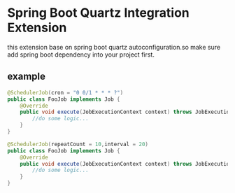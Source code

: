 # Spring Boot Quartz Integration Extension
this extension base on spring boot quartz autoconfiguration.so make sure add spring boot dependency into your project first.
## example
```java
@SchedulerJob(cron = "0 0/1 * * * ?")
public class FooJob implements Job {
    @Override
    public void execute(JobExecutionContext context) throws JobExecutionException {
        //do some logic...
    }
}
```
```java
@SchedulerJob(repeatCount = 10,interval = 20)
public class FooJob implements Job {
    @Override
    public void execute(JobExecutionContext context) throws JobExecutionException {
        //do some logic...
    }
}
```